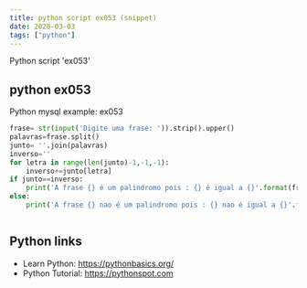 ```yaml
---
title: python script ex053 (snippet)
date: 2020-03-03
tags: ["python"]
---
```

Python script 'ex053'


## python ex053

Python mysql example: ex053

```python
frase= str(input('Digite uma frase: ')).strip().upper()
palavras=frase.split()
junto= ''.join(palavras)
inverso=''
for letra in range(len(junto)-1,-1,-1):
    inverso+=junto[letra]
if junto==inverso:
    print('A frase {} é um palindromo pois : {} é igual a {}'.format(frase,junto,inverso))
else:
    print('A frase {} nao é um palindromo pois : {} nao é igual a {}'.format(frase, junto, inverso))



```

## Python links

- Learn Python: https://pythonbasics.org/
- Python Tutorial: https://pythonspot.com
